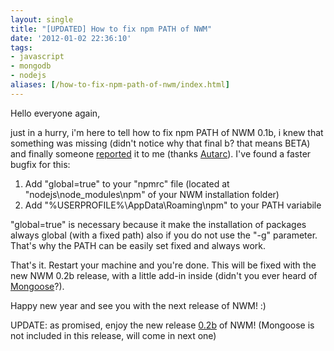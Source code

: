 ```yaml
---
layout: single
title: "[UPDATED] How to fix npm PATH of NWM"
date: '2012-01-02 22:36:10'
tags:
- javascript
- mongodb
- nodejs
aliases: [/how-to-fix-npm-path-of-nwm/index.html]
---
```


Hello everyone again,

just in a hurry, i'm here to tell how to fix npm PATH of NWM 0.1b, i knew that something was missing (didn't notice why that final b? that means BETA) and finally someone [reported](http://twitter.com/#!/Autarc/status/152702609780772865 "Autarc") it to me (thanks [Autarc](http://twitter.com/#!/Autarc)). I've found a faster bugfix for this:

1) Add "global=true" to your "npmrc" file (located at "nodejs\node_modules\npm" of your NWM installation folder)  
2) Add "%USERPROFILE%\AppData\Roaming\npm" to your PATH variabile

"global=true" is necessary because it make the installation of packages always global (with a fixed path) also if you do not use the "-g" parameter. That's why the PATH can be easily set fixed and always work.

That's it. Restart your machine and you're done. This will be fixed with the new NWM 0.2b release, with a little add-in inside (didn't you ever heard of [Mongoose](https://github.com/LearnBoost/mongoose)?).

Happy new year and see you with the next release of NWM! :)

UPDATE: as promised, enjoy the new release [0.2b](http://nwm.julianxhokaxhiu.com/ "NWM") of NWM! (Mongoose is not included in this release, will come in next one)